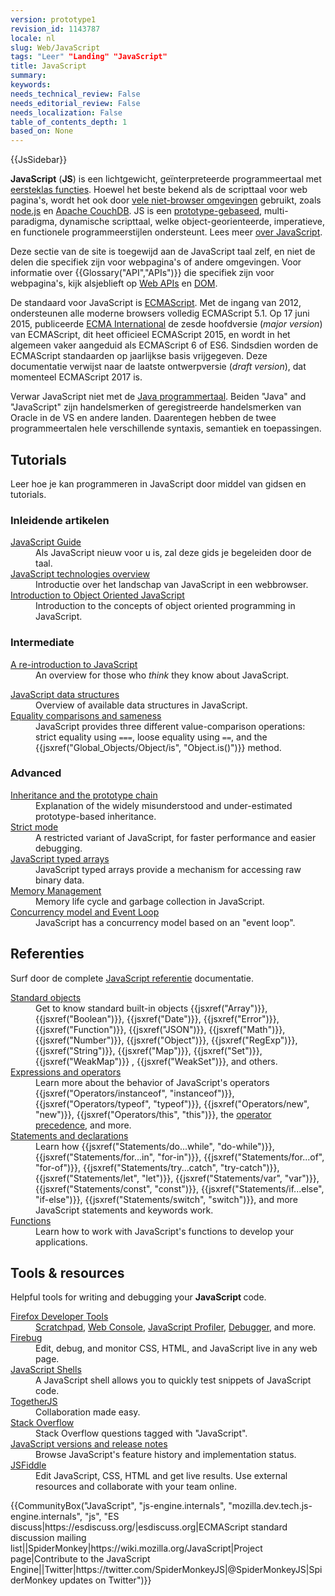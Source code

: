 ```yaml
---
version: prototype1
revision_id: 1143787
locale: nl
slug: Web/JavaScript
tags: "Leer" "Landing" "JavaScript"
title: JavaScript
summary: 
keywords: 
needs_technical_review: False
needs_editorial_review: False
needs_localization: False
table_of_contents_depth: 1
based_on: None
---
```

<div>{{JsSidebar}}</div>

<p class="summary"><strong>JavaScript</strong> (<strong>JS</strong>) is een lichtgewicht, geïnterpreteerde programmeertaal met <a href="https://en.wikipedia.org/wiki/First-class_functions">eersteklas functies</a>. Hoewel het beste bekend als de scripttaal voor web pagina's, wordt het ook door <a class="external" href="https://en.wikipedia.org/wiki/JavaScript#Uses_outside_web_pages">vele niet-browser omgevingen</a> gebruikt, zoals <a class="external" href="https://nodejs.org/">node.js</a> en <a href="https://couchdb.apache.org/">Apache CouchDB</a>. JS is een <a class="mw-redirect" href="https://en.wikipedia.org/wiki/Prototype-based_programming" title="Prototype-based programming">prototype-gebaseed</a>, multi-paradigma, dynamische scripttaal, welke object-georienteerde, imperatieve, en functionele programmeerstijlen ondersteunt. Lees meer <a href="/en-US/docs/Web/JavaScript/About_JavaScript">over JavaScript</a>.</p>

<p>Deze sectie van de site is toegewijd aan de JavaScript taal zelf, en niet de delen die specifiek zijn voor webpagina's&nbsp;of andere omgevingen. Voor informatie over {{Glossary("API","APIs")}} die specifiek zijn voor webpagina's, kijk alsjeblieft op <a href="/nl/docs/Web/Reference/API">Web APIs</a> en <a href="/nl/docs/DOM">DOM</a>.</p>

<p>De standaard voor JavaScript is <a href="/en-US/docs/Web/JavaScript/Language_Resources">ECMAScript</a>. Met de ingang van 2012, ondersteunen alle moderne browsers volledig ECMAScript 5.1.&nbsp;Op 17 juni 2015, publiceerde <a href="http://www.ecma-international.org">ECMA International</a>&nbsp;de zesde hoofdversie (<em>major version</em>) van ECMAScript, dit heet officieel ECMAScript 2015, en wordt in het algemeen vaker aangeduid als ECMAScript 6 of ES6. Sindsdien worden de ECMAScript standaarden op jaarlijkse basis vrijgegeven. Deze documentatie verwijst naar de laatste ontwerpversie (<em>draft version</em>), dat momenteel ECMAScript 2017 is.</p>

<p>Verwar JavaScript niet met de <a href="https://nl.wikipedia.org/wiki/Java_(programmeertaal)">Java programmertaal</a>. Beiden "Java" and "JavaScript" zijn handelsmerken of geregistreerde handelsmerken van Oracle in de VS en andere landen. Daarentegen hebben de twee programmeertalen hele verschillende syntaxis, semantiek en toepassingen.</p>

<div class="column-container">
<div class="column-half">
<h2 id="Tutorials">Tutorials</h2>

<p>Leer hoe je kan programmeren in JavaScript door middel van gidsen en tutorials.</p>

<h3 id="Inleidende_artikelen">Inleidende artikelen</h3>

<dl>
 <dt><a href="https://developer.mozilla.org/en-US/docs/Web/JavaScript/Guide">JavaScript Guide</a></dt>
 <dd>Als JavaScript nieuw voor u&nbsp;is, zal deze gids je begeleiden door de taal.</dd>
 <dt><a href="/en-US/docs/Web/JavaScript/JavaScript_technologies_overview">JavaScript technologies overview</a></dt>
 <dd>Introductie over het landschap van JavaScript in een webbrowser.</dd>
 <dt><a href="https://developer.mozilla.org/en-US/docs/Web/JavaScript/Introduction_to_Object-Oriented_JavaScript">Introduction to Object Oriented JavaScript</a></dt>
 <dd>Introduction to the concepts of object oriented programming in JavaScript.</dd>
</dl>

<h3 id="Intermediate">Intermediate</h3>

<dl>
 <dt><a href="https://developer.mozilla.org/en-US/docs/Web/JavaScript/A_re-introduction_to_JavaScript">A re-introduction to JavaScript</a></dt>
 <dd>An overview for those who <em>think</em> they know about JavaScript.</dd>
</dl>

<dl>
 <dt><a href="https://developer.mozilla.org/en-US/docs/Web/JavaScript/Data_structures">JavaScript data structures</a></dt>
 <dd>Overview of available data structures in JavaScript.</dd>
 <dt><a href="/en-US/docs/Web/JavaScript/Equality_comparisons_and_sameness">Equality comparisons and sameness</a></dt>
 <dd>JavaScript provides three different value-comparison operations: strict equality using <code>===</code>, loose equality using <code>==</code>, and the {{jsxref("Global_Objects/Object/is", "Object.is()")}} method.</dd>
</dl>

<h3 id="Advanced">Advanced</h3>

<dl>
 <dt><a href="/en-US/docs/Web/JavaScript/Inheritance_and_the_prototype_chain">Inheritance and the prototype chain</a></dt>
 <dd>Explanation of the widely misunderstood and under-estimated prototype-based inheritance.</dd>
 <dt><a href="/en-US/docs/Web/JavaScript/Reference/Strict_mode">Strict mode</a></dt>
 <dd>A restricted variant of JavaScript, for faster performance and easier debugging.</dd>
 <dt><a href="https://developer.mozilla.org/en-US/docs/Web/JavaScript/Typed_arrays">JavaScript typed arrays</a></dt>
 <dd>JavaScript typed arrays provide a mechanism for accessing raw binary data.</dd>
 <dt><a href="https://developer.mozilla.org/en-US/docs/Web/JavaScript/Memory_Management">Memory Management</a></dt>
 <dd>Memory life cycle and garbage collection in JavaScript.</dd>
 <dt><a href="/en-US/docs/Web/JavaScript/EventLoop">Concurrency model and Event Loop</a></dt>
 <dd>JavaScript has a concurrency model based on an "event loop".</dd>
</dl>
</div>

<div class="column-half">
<h2 id="Referenties">Referenties</h2>

<p>Surf door de complete <a href="/en-US/docs/Web/JavaScript/Reference">JavaScript referentie</a> documentatie.</p>

<dl>
 <dt><a href="/en-US/docs/Web/JavaScript/Reference/Global_Objects">Standard objects</a></dt>
 <dd>Get to know standard built-in objects {{jsxref("Array")}}, {{jsxref("Boolean")}}, {{jsxref("Date")}}, {{jsxref("Error")}}, {{jsxref("Function")}}, {{jsxref("JSON")}}, {{jsxref("Math")}}, {{jsxref("Number")}}, {{jsxref("Object")}}, {{jsxref("RegExp")}}, {{jsxref("String")}}, {{jsxref("Map")}}, {{jsxref("Set")}}, {{jsxref("WeakMap")}} , {{jsxref("WeakSet")}}, and others.</dd>
 <dt><a href="/en-US/docs/Web/JavaScript/Reference/Operators">Expressions and operators</a></dt>
 <dd>Learn more about the behavior of JavaScript's operators {{jsxref("Operators/instanceof", "instanceof")}}, {{jsxref("Operators/typeof", "typeof")}}, {{jsxref("Operators/new", "new")}}, {{jsxref("Operators/this", "this")}}, the <a href="/en-US/docs/Web/JavaScript/Reference/Operators/Operator_Precedence">operator precedence</a>, and more.</dd>
 <dt><a href="/en-US/docs/Web/JavaScript/Reference/Statements">Statements and declarations</a></dt>
 <dd>Learn how {{jsxref("Statements/do...while", "do-while")}}, {{jsxref("Statements/for...in", "for-in")}}, {{jsxref("Statements/for...of", "for-of")}}, {{jsxref("Statements/try...catch", "try-catch")}}, {{jsxref("Statements/let", "let")}}, {{jsxref("Statements/var", "var")}}, {{jsxref("Statements/const", "const")}}, {{jsxref("Statements/if...else", "if-else")}}, {{jsxref("Statements/switch", "switch")}}, and more JavaScript statements and keywords work.</dd>
 <dt><a href="/en-US/docs/Web/JavaScript/Reference/Functions">Functions</a></dt>
 <dd>Learn how to work with JavaScript's functions to develop your applications.</dd>
</dl>

<h2 id="Tools_resources">Tools &amp; resources</h2>

<p>Helpful tools for writing and debugging your <strong>JavaScript </strong>code.</p>

<dl>
 <dt><a href="/en-US/docs/Tools">Firefox Developer Tools</a></dt>
 <dd><a href="/en-US/docs/Tools/Scratchpad">Scratchpad</a>, <a href="/en-US/docs/Tools/Web_Console">Web Console</a>, <a href="/en-US/docs/Tools/Profiler">JavaScript Profiler</a>, <a href="/en-US/docs/Tools/Debugger">Debugger</a>, and more.</dd>
 <dt><a class="external" href="http://www.getfirebug.com/">Firebug</a></dt>
 <dd>Edit, debug, and monitor CSS, HTML, and JavaScript live in any web page.</dd>
 <dt><a href="/en-US/docs/Web/JavaScript/Shells">JavaScript Shells</a></dt>
 <dd>A JavaScript shell allows you to quickly test snippets of JavaScript code.</dd>
 <dt><a href="https://togetherjs.com/">TogetherJS</a></dt>
 <dd>Collaboration made easy.</dd>
 <dt><a href="http://stackoverflow.com/questions/tagged/javascript">Stack Overflow</a></dt>
 <dd>Stack Overflow questions tagged with "JavaScript".</dd>
 <dt><a href="/en-US/docs/Web/JavaScript/New_in_JavaScript">JavaScript versions and release notes</a></dt>
 <dd>Browse JavaScript's feature history and implementation status.</dd>
 <dt><a href="https://jsfiddle.net/">JSFiddle</a></dt>
 <dd>Edit JavaScript, CSS, HTML and get live results. Use external resources and collaborate with your team online.</dd>
</dl>
</div>
</div>

<p>{{CommunityBox("JavaScript", "js-engine.internals", "mozilla.dev.tech.js-engine.internals", "js", "ES discuss|https://esdiscuss.org/|esdiscuss.org|ECMAScript standard discussion mailing list||SpiderMonkey|https://wiki.mozilla.org/JavaScript|Project page|Contribute to the JavaScript Engine||Twitter|https://twitter.com/SpiderMonkeyJS|@SpiderMonkeyJS|SpiderMonkey updates on Twitter")}}</p>

